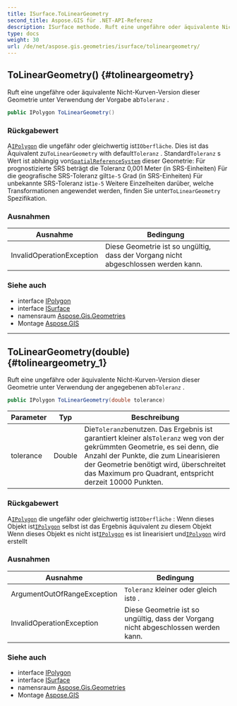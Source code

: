 ```yaml
---
title: ISurface.ToLinearGeometry
second_title: Aspose.GIS für .NET-API-Referenz
description: ISurface methode. Ruft eine ungefähre oder äquivalente NichtKurvenVersion dieser Geometrie unter Verwendung der Vorgabe abToleranz .
type: docs
weight: 30
url: /de/net/aspose.gis.geometries/isurface/tolineargeometry/
---
```

## ToLinearGeometry() {#tolineargeometry}

Ruft eine ungefähre oder äquivalente Nicht-Kurven-Version dieser Geometrie unter Verwendung der Vorgabe ab`Toleranz` .

```csharp
public IPolygon ToLinearGeometry()
```

### Rückgabewert

A[`IPolygon`](../../ipolygon/) die ungefähr oder gleichwertig ist`IOberfläche`. Dies ist das Äquivalent zu`ToLinearGeometry` with default`Toleranz` . Standard`Toleranz` s Wert ist abhängig von[`SpatialReferenceSystem`](../../../aspose.gis.spatialreferencing/spatialreferencesystem/) dieser Geometrie:  Für prognostizierte SRS beträgt die Toleranz 0,001 Meter (in SRS-Einheiten) Für die geografische SRS-Toleranz gilt`1e-5` Grad (in SRS-Einheiten) Für unbekannte SRS-Toleranz ist`1e-5` Weitere Einzelheiten darüber, welche Transformationen angewendet werden, finden Sie unter`ToLinearGeometry` Spezifikation.

### Ausnahmen

| Ausnahme | Bedingung |
| --- | --- |
| InvalidOperationException | Diese Geometrie ist so ungültig, dass der Vorgang nicht abgeschlossen werden kann. |

### Siehe auch

* interface [IPolygon](../../ipolygon/)
* interface [ISurface](../)
* namensraum [Aspose.Gis.Geometries](../../isurface/)
* Montage [Aspose.GIS](../../../)

---

## ToLinearGeometry(double) {#tolineargeometry_1}

Ruft eine ungefähre oder äquivalente Nicht-Kurven-Version dieser Geometrie unter Verwendung der angegebenen ab`Toleranz` .

```csharp
public IPolygon ToLinearGeometry(double tolerance)
```

| Parameter | Typ | Beschreibung |
| --- | --- | --- |
| tolerance | Double | Die`Toleranz`benutzen. Das Ergebnis ist garantiert kleiner als`Toleranz` weg von der gekrümmten Geometrie, es sei denn, die Anzahl der Punkte, die zum Linearisieren der Geometrie benötigt wird, überschreitet das Maximum pro Quadrant, entspricht derzeit 10000 Punkten. |

### Rückgabewert

A[`IPolygon`](../../ipolygon/) die ungefähr oder gleichwertig ist`IOberfläche` :  Wenn dieses Objekt ist[`IPolygon`](../../ipolygon/) selbst ist das Ergebnis äquivalent zu diesem Objekt Wenn dieses Objekt es nicht ist[`IPolygon`](../../ipolygon/) es ist linearisiert und[`IPolygon`](../../ipolygon/) wird erstellt

### Ausnahmen

| Ausnahme | Bedingung |
| --- | --- |
| ArgumentOutOfRangeException | `Toleranz` kleiner oder gleich ist`0` . |
| InvalidOperationException | Diese Geometrie ist so ungültig, dass der Vorgang nicht abgeschlossen werden kann. |

### Siehe auch

* interface [IPolygon](../../ipolygon/)
* interface [ISurface](../)
* namensraum [Aspose.Gis.Geometries](../../isurface/)
* Montage [Aspose.GIS](../../../)


